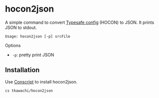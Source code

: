 # hocon2json

A simple command to convert [Typesafe config](https://github.com/typesafehub/config) (HOCON) to JSON.
It prints JSON to stdout.

    Usage: hocon2json [-p] srcFile

Options

* `-p`: pretty print JSON

## Installation

Use [Conscript](https://github.com/n8han/conscript) to install hocon2json.

    cs tkawachi/hocon2json
